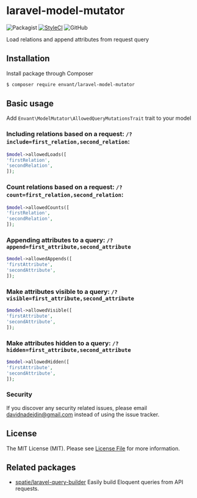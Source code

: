 # laravel-model-mutator
![Packagist](https://img.shields.io/packagist/dt/envant/laravel-model-mutator)
[![StyleCI](https://styleci.io/repos/246364647/shield?style=flat)](https://styleci.io/repos/246364647)
![GitHub](https://img.shields.io/github/license/envant/laravel-model-mutator)

Load relations and append attributes from request query

## Installation

Install package through Composer

``` bash
$ composer require envant/laravel-model-mutator
```

## Basic usage

Add `Envant\ModelMutator\AllowedQueryMutationsTrait` trait to your model

### Including relations based on a request: `/?include=first_relation,second_relation`:

```php
$model->allowedLoads([
'firstRelation',
'secondRelation',
]);
```

### Count relations based on a request: `/?count=first_relation,second_relation`:

```php
$model->allowedCounts([
'firstRelation',
'secondRelation',
]);
```

### Appending attributes to a query: `/?append=first_attribute,second_attribute`

```php
$model->allowedAppends([
'firstAttribute',
'secondAttribute',
]);
```
### Make attributes visible to a query: `/?visible=first_attribute,second_attribute`

```php
$model->allowedVisible([
'firstAttribute',
'secondAttribute',
]);
```

### Make attributes hidden to a query: `/?hidden=first_attribute,second_attribute`

```php
$model->allowedHidden([
'firstAttribute',
'secondAttribute',
]);
```

### Security

If you discover any security related issues, please email davidnadejdin@gmail.com instead of using the issue tracker.

## License

The MIT License (MIT). Please see [License File](LICENSE.md) for more information.

## Related packages
- [spatie/laravel-query-builder](https://github.com/spatie/laravel-query-builder) Easily build Eloquent queries from API requests.
